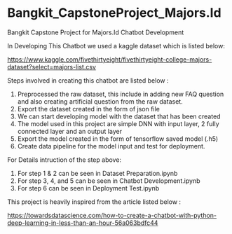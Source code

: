 # Bangkit_CapstoneProject_Majors.Id
Bangkit Capstone Project for Majors.Id Chatbot Development

In Developing This Chatbot we used a kaggle dataset which is listed below:

https://www.kaggle.com/fivethirtyeight/fivethirtyeight-college-majors-dataset?select=majors-list.csv

Steps involved in creating this chatbot are listed below :

1. Preprocessed the raw dataset, this include in adding new FAQ question and also creating artificial question from the raw dataset.
2. Export the dataset created in the form of json file
3. We can start developing model with the dataset that has been created
4. The model used in this project are simple DNN with input layer, 2 fully connected layer and an output layer
5. Export the model created in the form of tensorflow saved model (.h5)
6. Create data pipeline for the model input and test for deployment.

For Details intruction of the step above:
1. For step 1 & 2 can be seen in Dataset Preparation.ipynb
2. For step 3, 4, and 5 can be seen in Chatbot Development.ipynb
3. For step 6 can be seen in Deployment Test.ipynb


This project is heavily inspired from the article listed below :

https://towardsdatascience.com/how-to-create-a-chatbot-with-python-deep-learning-in-less-than-an-hour-56a063bdfc44
